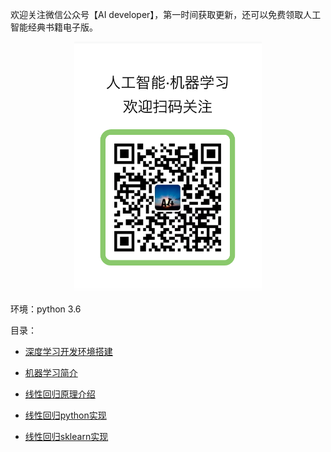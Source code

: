 欢迎关注微信公众号【AI developer】，第一时间获取更新，还可以免费领取人工智能经典书籍电子版。

<div align=center>
<div style="align: center" >
<img src="qrcode.png"   width = "300" height = "400" />
</div>
</div>


环境：python 3.6

目录：

* [深度学习开发环境搭建](【机器学习】深度学习开发环境搭建.md)

* [机器学习简介](【机器学习】机器学习简介.md)

* [线性回归原理介绍](1.1【机器学习】线性回归原理介绍.md)

* [线性回归python实现](1.2【机器学习】线性回归python实现.md)

* [线性回归sklearn实现](1.3【机器学习】线性回归sklearn实现.md)
